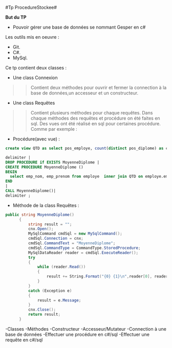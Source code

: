 #Tp ProcedureStockee#

**But du TP**
* Pouvoir gérer une base de données se nommant Gesper en c#

Les outils mis en oeuvre :
  * Git.
  * C#.
  * MySql.
  
 Ce tp contient deux classes :
  * Une class Connexion
  >>Contient deux méthodes pour ouvrir et fermer la connection à la base de données,un accesseur et un constructeur.
  * Une class Requêtes
  >>Contient plusieurs méthodes pour chaque requêtes. Dans chaque méthodes des requêtes et procédure on été faites en sql. Des vues ont été réalisé en sql pour certaines procédure.
  Comme par exemple :
  * Procédure(avec vue) :
  
  ```sql
  create view QTD as select pos_employe, count(distinct pos_diplome) as cd from posseder group by pos_employe ;

delimiter |
DROP PROCEDURE if EXISTS MoyenneDiplome |
CREATE PROCEDURE MoyenneDiplome ()
BEGIN
	select emp_nom, emp_prenom from employe  inner join QTD on employe.emp_id=QTD.pos_employe where cd > (select avg(cd) from QTD);
END
|
CALL MoyenneDiplome()|
delimiter ;
```
  * Méthode de la class Requêtes :
  ```cs
  public string MoyenneDiplome()
        {
            string result = "";
            cnx.Open();
            MySqlCommand cmdSql = new MySqlCommand();
            cmdSql.Connection = cnx;
            cmdSql.CommandText = "MoyenneDiplome";
            cmdSql.CommandType = CommandType.StoredProcedure;
            MySqlDataReader reader = cmdSql.ExecuteReader();
            try
            {
                while (reader.Read())
                {
                    result += String.Format("{0} {1}\n",reader[0], reader[1]);
                }
            }
            catch (Exception e)
            {
                result = e.Message;
            }
            cnx.Close();
            return result;
        }
  ```
-Classes
-Méthodes
-Constructeur
-Accesseur/Mutateur
-Connection à une base de données
-Effectuer une procédure en c#/sql
-Effectuer une requête en c#/sql
